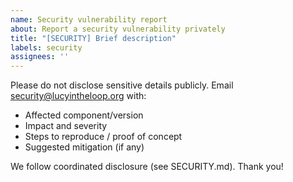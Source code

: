 ```yaml
---
name: Security vulnerability report
about: Report a security vulnerability privately
title: "[SECURITY] Brief description"
labels: security
assignees: ''
---
```


Please do not disclose sensitive details publicly. Email security@lucyintheloop.org with:

- Affected component/version
- Impact and severity
- Steps to reproduce / proof of concept
- Suggested mitigation (if any)

We follow coordinated disclosure (see SECURITY.md). Thank you!

